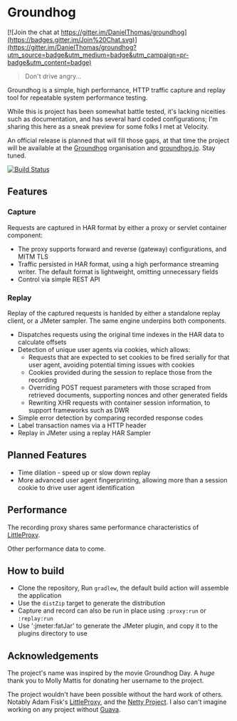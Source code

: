 # Groundhog

[![Join the chat at https://gitter.im/DanielThomas/groundhog](https://badges.gitter.im/Join%20Chat.svg)](https://gitter.im/DanielThomas/groundhog?utm_source=badge&utm_medium=badge&utm_campaign=pr-badge&utm_content=badge)

> Don't drive angry...

Groundhog is a simple, high performance, HTTP traffic capture and replay tool for repeatable system performance testing.

While this is project has been somewhat battle tested, it's lacking niceities such as documentation, and has several hard coded configurations; I'm sharing this here as a sneak preview for some folks I met at Velocity.

An official release is planned that will fill those gaps, at that time the project will be available at the [Groundhog](https://github.com/groundhog) organisation and [groundhog.io](http://groundhog.io/). Stay tuned.

[![Build Status](https://travis-ci.org/DanielThomas/groundhog.svg)](https://travis-ci.org/DanielThomas/groundhog)

## Features

### Capture

Requests are captured in HAR format by either a proxy or servlet container component:

* The proxy supports forward and reverse (gateway) configurations, and MITM TLS
* Traffic persisted in HAR format, using a high performance streaming writer. The default format is lightweight, omitting unnecessary fields
* Control via simple REST API

### Replay

Replay of the captured requests is hanlded by either a standalone replay client, or a JMeter sampler. The same engine underpins both components.

* Dispatches requests using the original time indexes in the HAR data to calculate offsets
* Detection of unique user agents via cookies, which allows:
    * Requests that are expected to set cookies to be fired serially for that user agent, avoiding potential timing issues with cookies
    * Cookies provided during the session to replace those from the recording
    * Overriding POST request parameters with those scraped from retrieved documents, supporting nonces and other generated fields
    * Rewriting XHR requests with container session information, to support frameworks such as DWR
* Simple error detection by comparing recorded response codes
* Label transaction names via a HTTP header
* Replay in JMeter using a replay HAR Sampler

## Planned Features

* Time dilation - speed up or slow down replay
* More advanced user agent fingerprinting, allowing more than a session cookie to drive user agent identification

## Performance

The recording proxy shares same performance characteristics of [LittleProxy](https://github.com/adamfisk/LittleProxy).

Other performance data to come.

## How to build

* Clone the repository, Run `gradlew`, the default build action will assemble the application
* Use the `distZip` target to generate the distribution
* Capture and record can also be run in place using `:proxy:run` or `:replay:run`
* Use ':jmeter:fatJar' to generate the JMeter plugin, and copy it to the plugins directory to use

## Acknowledgements

The project's name was inspired by the movie Groundhog Day. A _huge_ thank you to Molly Mattis for donating her username to the project.

The project wouldn't have been possible without the hard work of others. Notably Adam Fisk's [LittleProxy](https://github.com/adamfisk/LittleProxy), and the [Netty Project](http://netty.io/). I also can't imagine working on any project without [Guava](https://code.google.com/p/guava-libraries/).
